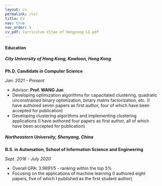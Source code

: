 ```yaml
---
layout: cv
permalink: /cv/
title: CV
nav: true
nav_order: 1
cv_pdf: Curriculum Vitae of Hongzong LI.pdf
---
```


#### Education 

##### City University of Hong Kong, Kowloon, Hong Kong 

**Ph.D. Candidate in Computer Science**   

*Jan. 2021 - Present*   

- Advisor: **Prof. WANG Jun** 
- Developing  optimization algorithms for capacitated clustering, quadratic unconstrained  binary optimization, binary matrix factorization, etc. (I have authored seven  papers as first author, four of which have been accepted for publication)
- Developing  clustering algorithms and implementing clustering applications (I have authored four papers as first author, all of which have been accepted for publication)

##### Northeastern University, Shenyang, China 

**B.S. in Automation, School of Information Science and Engineering**   

*Sept. 2016 - July 2020*   

- Overall GPA: 3.9891/5  - ranking within the top 5%
- Focusing on the applications of machine learning (I authored eight  papers, five of which I published as the first student author)  
